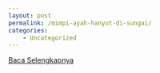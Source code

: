 ```yaml
---
layout: post
permalink: /mimpi-ayah-hanyut-di-sungai/
categories:
    - Uncategorized
---
```


[Baca Selengkapnya](/05)
